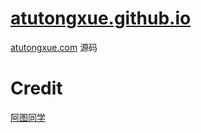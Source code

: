 # [atutongxue.github.io](https://github.com/atutongxue/atutongxue.github.io)
[atutongxue.com](https://atutongxue.com) 源码 



# Credit
[阿图同学](atutongxue.com)
